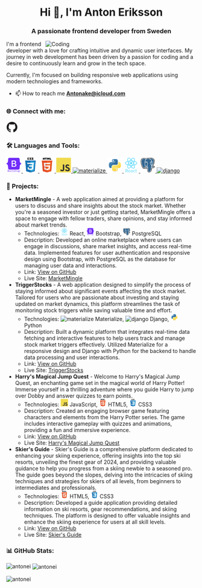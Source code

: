 <h1 align="center">Hi 👋, I'm Anton Eriksson</h1>
<h3 align="center">A passionate frontend developer from Sweden</h3>

<img align="right" alt="Coding" width="400" src="https://i.giphy.com/qgQUggAC3Pfv687qPC.webp">

<p>
I'm a frontend developer with a love for crafting intuitive and dynamic user interfaces. My journey in web development has been driven by a passion for coding and a desire to continuously learn and grow in the tech space. 
</p>

<p>
Currently, I'm focused on building responsive web applications using modern technologies and frameworks.
</p>

- 📫 How to reach me **Antonake@icloud.com**

<h3 align="left">🌐 Connect with me:</h3>
<p align="left">
  <a href="https://github.com/antonei" target="_blank">
    <img align="center" src="https://raw.githubusercontent.com/devicons/devicon/master/icons/github/github-original.svg" alt="GitHub" height="30" width="30" />
  </a>
</p>

<h3 align="left">🛠 Languages and Tools:</h3>
<p align="left">
  <a href="https://getbootstrap.com" target="_blank" rel="noreferrer"> 
    <img src="https://raw.githubusercontent.com/devicons/devicon/master/icons/bootstrap/bootstrap-plain-wordmark.svg" alt="bootstrap" width="40" height="40"/>
  </a> 
  <a href="https://www.w3schools.com/css/" target="_blank" rel="noreferrer"> 
    <img src="https://raw.githubusercontent.com/devicons/devicon/master/icons/css3/css3-original-wordmark.svg" alt="css3" width="40" height="40"/>
  </a> 
  <a href="https://www.w3.org/html/" target="_blank" rel="noreferrer">
    <img src="https://raw.githubusercontent.com/devicons/devicon/master/icons/html5/html5-original-wordmark.svg" alt="html5" width="40" height="40"/>
  </a> 
  <a href="https://developer.mozilla.org/en-US/docs/Web/JavaScript" target="_blank" rel="noreferrer">
    <img src="https://raw.githubusercontent.com/devicons/devicon/master/icons/javascript/javascript-original.svg" alt="javascript" width="40" height="40"/>
  </a> 
  <a href="https://materializecss.com/" target="_blank" rel="noreferrer">
    <img src="https://raw.githubusercontent.com/prplx/svg-logos/5585531d45d294869c4eaab4d7cf2e9c167710a9/svg/materialize.svg" alt="materialize" width="40" height="40"/>
  </a> 
  <a href="https://www.python.org" target="_blank" rel="noreferrer">
    <img src="https://raw.githubusercontent.com/devicons/devicon/master/icons/python/python-original.svg" alt="python" width="40" height="40"/>
  </a> 
  <a href="https://reactjs.org/" target="_blank" rel="noreferrer">
    <img src="https://raw.githubusercontent.com/devicons/devicon/master/icons/react/react-original-wordmark.svg" alt="react" width="40" height="40"/>
  </a>
  <a href="(https://www.postgresql.org/)" target="_blank" rel="noreferrer">
    <img src="https://raw.githubusercontent.com/devicons/devicon/master/icons/postgresql/postgresql-original.svg" alt="PostgreSQL" width="40" height="40"/>
  </a> 
  <a href="https://www.djangoproject.com/" target="_blank" rel="noreferrer"> <img src="https://cdn.worldvectorlogo.com/logos/django.svg" alt="django" width="40" height="40"/> </a>
</p>

<h3 align="left">💼 Projects:</h3>
<ul>
    <li>
    <b>MarketMingle</b> - A web application aimed at providing a platform for users to discuss and share insights about the stock market. Whether you're a seasoned investor or just getting started, MarketMingle offers a space to engage with fellow traders, share opinions, and stay informed about market trends.
    <ul>
      <li>Technologies: <img src="https://raw.githubusercontent.com/devicons/devicon/master/icons/react/react-original-wordmark.svg" alt="React" width="20" height="20"/> React, <img src="https://raw.githubusercontent.com/devicons/devicon/master/icons/bootstrap/bootstrap-plain-wordmark.svg" alt="Bootstrap" width="20" height="20"/> Bootstrap, <img src="https://raw.githubusercontent.com/devicons/devicon/master/icons/postgresql/postgresql-original.svg" alt="PostgreSQL" width="20" height="20"/> PostgreSQL</li>
      <li>Description: Developed an online marketplace where users can engage in discussions, share market insights, and access real-time data. Implemented features for user authentication and responsive design using Bootstrap, with PostgreSQL as the database for managing user data and interactions.</li>
      <li>Link: <a href="https://github.com/AntonEi/marketmingle" target="_blank">View on GitHub</a></li>
      <li>Live Site: <a href="https://your-live-site-link" target="_blank">MarketMingle</a></li>
    </ul>
  </li>
  <li>
    <b>TriggerStocks</b> - A web application designed to simplify the process of staying informed about significant events affecting the stock market. Tailored for users who are passionate about investing and staying updated on market dynamics, this platform streamlines the task of monitoring stock triggers while saving valuable time and effort.
    <ul>
      <li>Technologies: <img src="https://raw.githubusercontent.com/prplx/svg-logos/5585531d45d294869c4eaab4d7cf2e9c167710a9/svg/materialize.svg" alt="materialize" width="20" height="20"/> Materialize, <img src="https://cdn.worldvectorlogo.com/logos/django.svg" alt="django" width="20" height="20"/> Django, <img src="https://raw.githubusercontent.com/devicons/devicon/master/icons/python/python-original.svg" alt="Python" width="20" height="20"/> Python</li>
      <li>Description: Built a dynamic platform that integrates real-time data fetching and interactive features to help users track and manage stock market triggers effectively. Utilized Materialize for a responsive design and Django with Python for the backend to handle data processing and user interactions.</li>
      <li>Link: <a href="https://github.com/AntonEi/TriggerStocks" target="_blank">View on GitHub</a></li>
      <li>Live Site: <a href="https://your-live-site-link" target="_blank">TriggerStocks</a></li>
    </ul>
  </li>
  <li>
    <b>Harry's Magical Jump Quest</b> - Welcome to Harry's Magical Jump Quest, an enchanting game set in the magical world of Harry Potter! Immerse yourself in a thrilling adventure where you guide Harry to jump over Dobby and answer quizzes to earn points.
    <ul>
      <li>Technologies: <img src="https://raw.githubusercontent.com/devicons/devicon/master/icons/javascript/javascript-original.svg" alt="JavaScript" width="20" height="20"/> JavaScript, <img src="https://raw.githubusercontent.com/devicons/devicon/master/icons/html5/html5-original-wordmark.svg" alt="HTML5" width="20" height="20"/> HTML5, <img src="https://raw.githubusercontent.com/devicons/devicon/master/icons/css3/css3-original-wordmark.svg" alt="CSS3" width="20" height="20"/> CSS3</li>
      <li>Description: Created an engaging browser game featuring characters and elements from the Harry Potter series. The game includes interactive gameplay with quizzes and animations, providing a fun and immersive experience.</li>
      <li>Link: <a href="https://github.com/AntonEi/Harry-Potter-game" target="_blank">View on GitHub</a></li>
      <li>Live Site: <a href="https://your-live-site-link" target="_blank">Harry's Magical Jump Quest</a></li>
    </ul>
  </li>
  <li>
    <b>Skier's Guide</b> - Skier's Guide is a comprehensive platform dedicated to enhancing your skiing experience, offering insights into the top ski resorts, unveiling the finest gear of 2024, and providing valuable guidance to help you progress from a skiing newbie to a seasoned pro. The guide goes beyond the slopes, delving into the intricacies of skiing techniques and strategies for skiers of all levels, from beginners to intermediates and professionals.
    <ul>
      <li>Technologies: <img src="https://raw.githubusercontent.com/devicons/devicon/master/icons/html5/html5-original-wordmark.svg" alt="HTML5" width="20" height="20"/> HTML5, <img src="https://raw.githubusercontent.com/devicons/devicon/master/icons/css3/css3-original-wordmark.svg" alt="CSS3" width="20" height="20"/> CSS3</li>
      <li>Description: Developed a guide application providing detailed information on ski resorts, gear recommendations, and skiing techniques. The platform is designed to offer valuable insights and enhance the skiing experience for users at all skill levels.</li>
      <li>Link: <a href="https://github.com/AntonEi/Skier-s-Guide" target="_blank">View on GitHub</a></li>
      <li>Live Site: <a href="https://your-live-site-link" target="_blank">Skier's Guide</a></li>
    </ul>
  </li>
</ul>

<h3 align="left">📊 GitHub Stats:</h3>
<p><img align="left" src="https://github-readme-stats.vercel.app/api/top-langs?username=antonei&show_icons=true&locale=en&layout=compact" alt="antonei" /></p>

<p>&nbsp;<img align="center" src="https://github-readme-stats.vercel.app/api?username=antonei&show_icons=true&locale=en" alt="antonei" /></p>

<p><img align="center" src="https://github-readme-streak-stats.herokuapp.com/?user=antonei&" alt="antonei" /></p>
